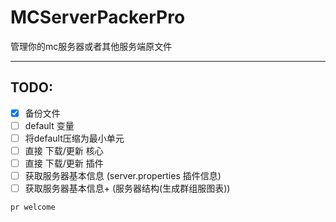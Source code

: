 # MCServerPackerPro
管理你的mc服务器或者其他服务端原文件

---

## TODO:

- [x] 备份文件
- [ ] default 变量
- [ ] 将default压缩为最小单元  
- [ ] 直接 下载/更新 核心  
- [ ] 直接 下载/更新 插件  
- [ ] 获取服务器基本信息 (server.properties 插件信息)  
- [ ] 获取服务器基本信息+ (服务器结构(生成群组服图表))  

`pr welcome`
